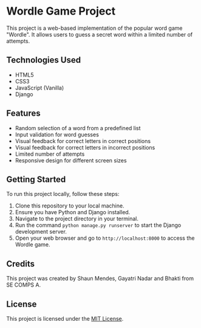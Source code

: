 # Wordle Game Project

This project is a web-based implementation of the popular word game "Wordle". It allows users to guess a secret word within a limited number of attempts.

## Technologies Used
- HTML5
- CSS3
- JavaScript (Vanilla)
- Django

## Features
- Random selection of a word from a predefined list
- Input validation for word guesses
- Visual feedback for correct letters in correct positions
- Visual feedback for correct letters in incorrect positions
- Limited number of attempts
- Responsive design for different screen sizes

## Getting Started
To run this project locally, follow these steps:

1. Clone this repository to your local machine.
2. Ensure you have Python and Django installed.
3. Navigate to the project directory in your terminal.
4. Run the command `python manage.py runserver` to start the Django development server.
5. Open your web browser and go to `http://localhost:8000` to access the Wordle game.

## Credits
This project was created by Shaun Mendes, Gayatri Nadar and Bhakti from SE COMPS A.

## License
This project is licensed under the [MIT License](LICENSE).
